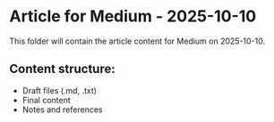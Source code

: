 # Article for Medium - 2025-10-10

This folder will contain the article content for Medium on 2025-10-10.

## Content structure:
- Draft files (.md, .txt)
- Final content
- Notes and references
